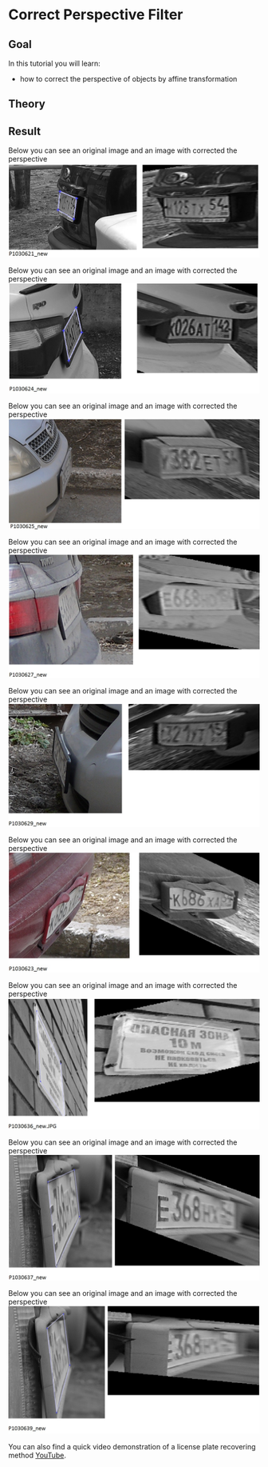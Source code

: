 Correct Perspective Filter
==========================

Goal
----

In this tutorial you will learn:

-   how to correct the perspective of objects by affine transformation

Theory
------


Result
------

Below you can see an original image and an image with corrected the perspective
![](/www/images/1.jpg)

Below you can see an original image and an image with corrected the perspective
![](/www/images/2.jpg)

Below you can see an original image and an image with corrected the perspective
![](/www/images/3.jpg)

Below you can see an original image and an image with corrected the perspective
![](/www/images/4.jpg)

Below you can see an original image and an image with corrected the perspective
![](/www/images/5.jpg)

Below you can see an original image and an image with corrected the perspective
![](/www/images/6.jpg)

Below you can see an original image and an image with corrected the perspective
![](/www/images/7.jpg)

Below you can see an original image and an image with corrected the perspective
![](/www/images/8.jpg)

Below you can see an original image and an image with corrected the perspective
![](/www/images/9.jpg)

You can also find a quick video demonstration of a license plate recovering method
[YouTube](https://youtu.be/RhowwOPj98g).
